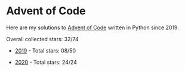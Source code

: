 # Advent of Code
Here are my solutions to [Advent of Code](https://adventofcode.com/) written in Python since 2019.

Overall collected stars: 32/74

- [2019](./2019/README.md) - Total stars: 08/50

- [2020](./2020/README.md) - Total stars: 24/24
